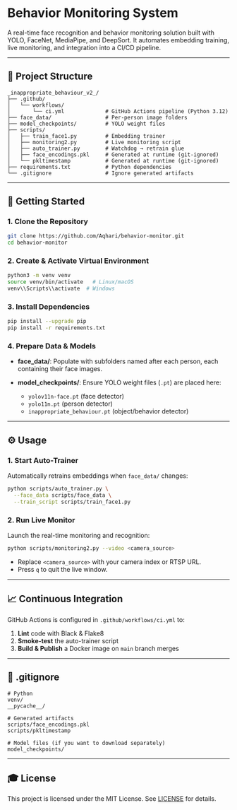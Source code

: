 # Behavior Monitoring System

A real-time face recognition and behavior monitoring solution built with YOLO, FaceNet, MediaPipe, and DeepSort. It automates embedding training, live monitoring, and integration into a CI/CD pipeline.

---

## 📂 Project Structure

```
_inappropriate_behaviour_v2_/
├── .github/
│   └── workflows/
│       └── ci.yml             # GitHub Actions pipeline (Python 3.12)
├── face_data/                 # Per-person image folders
├── model_checkpoints/         # YOLO weight files
├── scripts/
│   ├── train_face1.py         # Embedding trainer
│   ├── monitoring2.py         # Live monitoring script
│   ├── auto_trainer.py        # Watchdog → retrain glue
│   ├── face_encodings.pkl     # Generated at runtime (git-ignored)
│   └── pkltimestamp           # Generated at runtime (git-ignored)
├── requirements.txt           # Python dependencies
└── .gitignore                 # Ignore generated artifacts
```

---

## 🚀 Getting Started

### 1. Clone the Repository

```bash
git clone https://github.com/Aqhari/behavior-monitor.git
cd behavior-monitor
```

### 2. Create & Activate Virtual Environment

```bash
python3 -m venv venv
source venv/bin/activate   # Linux/macOS
venv\\Scripts\\activate  # Windows
```

### 3. Install Dependencies

```bash
pip install --upgrade pip
pip install -r requirements.txt
```

### 4. Prepare Data & Models

* **face\_data/**: Populate with subfolders named after each person, each containing their face images.
* **model\_checkpoints/**: Ensure YOLO weight files (`.pt`) are placed here:

  * `yolov11n-face.pt` (face detector)
  * `yolo11n.pt` (person detector)
  * `inappropriate_behaviour.pt` (object/behavior detector)

---

## ⚙️ Usage

### 1. Start Auto-Trainer

Automatically retrains embeddings when `face_data/` changes:

```bash
python scripts/auto_trainer.py \
  --face_data scripts/face_data \
  --train_script scripts/train_face1.py
```

### 2. Run Live Monitor

Launch the real-time monitoring and recognition:

```bash
python scripts/monitoring2.py --video <camera_source>
```

* Replace `<camera_source>` with your camera index or RTSP URL.
* Press `q` to quit the live window.

---

## 📈 Continuous Integration

GitHub Actions is configured in `.github/workflows/ci.yml` to:

1. **Lint** code with Black & Flake8
2. **Smoke-test** the auto-trainer script
3. **Build & Publish** a Docker image on `main` branch merges

---

## 📝 .gitignore

```gitignore
# Python
venv/
__pycache__/

# Generated artifacts
scripts/face_encodings.pkl
scripts/pkltimestamp

# Model files (if you want to download separately)
model_checkpoints/
```

---

## 🎓 License

This project is licensed under the MIT License. See [LICENSE](LICENSE) for details.
